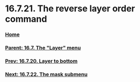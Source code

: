 # 16.7.21. The reverse layer order command

### [Home](./00-home.md)
### [Parent: 16.7. The "Layer" menu](./16-07-00-the-layer-menu.md)
### [Prev: 16.7.20. Layer to bottom](./16-07-20-layer-to-bottom.md)
### [Next: 16.7.22. The mask submenu](./16-07-22-the-mask-submenu.md)
